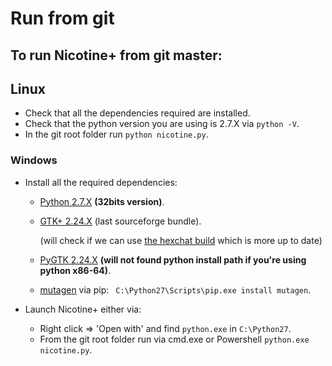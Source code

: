# Run from git

## To run Nicotine+ from git master:

## Linux

* Check that all the dependencies required are installed.
* Check that the python version you are using is 2.7.X via `python -V`.
* In the git root folder run `python nicotine.py`.

### Windows

* Install all the required dependencies:
    * [Python 2.7.X](https://www.python.org/downloads/windows/) **(32bits version)**.
    * [GTK+ 2.24.X](https://sourceforge.net/projects/gtk-win/) (last sourceforge bundle).

      (will check if we can use [the hexchat build](https://github.com/hexchat/gtk-win32) which is more up to date)
    * [PyGTK 2.24.X](http://ftp.gnome.org/pub/GNOME/binaries/win32/pygtk/2.24/) **(will not found python install path if you're using python x86-64)**.
    * [mutagen](https://github.com/quodlibet/mutagen) via pip: ` C:\Python27\Scripts\pip.exe install mutagen`.


* Launch Nicotine+ either via:
    * Right click =>  'Open with' and find `python.exe` in `C:\Python27`.
    * From the git root folder run via cmd.exe or Powershell `python.exe nicotine.py`.
